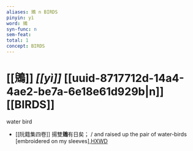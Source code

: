 ```yaml
---
aliases: 鶂 n BIRDS
pinyin: yì
word: 鶂
syn-func: n
sem-feat: 
total: 1
concept: BIRDS 
---
```

# [[鶂]] *[[yì]]*  [[uuid-8717712d-14a4-4ae2-be7a-6e18e61d929b|n]] [[BIRDS]]
water bird
 - [[阮籍集四卷]] 揚雙**鶂**有日矣； / and raised up the pair of water-birds [embroidered on my sleeves],[HXWD](https://hxwd.org/textview.html?location=CH2b1558_CHANT_003-33a.14)